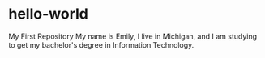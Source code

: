 # hello-world
My First Repository
My name is Emily, I live in Michigan, and I am studying to get my bachelor's degree in Information Technology.
